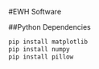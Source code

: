 #EWH Software

##Python Dependencies

```sh
pip install matplotlib
pip install numpy 
pip install pillow
```

